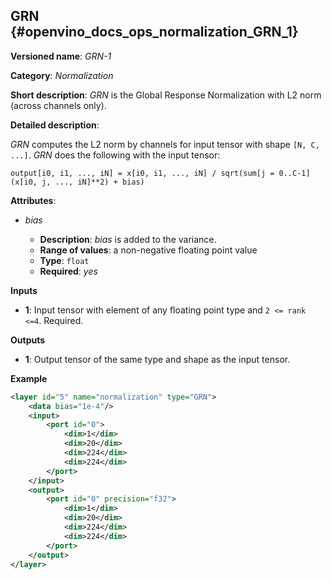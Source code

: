 ## GRN <a name="GRN"></a> {#openvino_docs_ops_normalization_GRN_1}

**Versioned name**: *GRN-1*

**Category**: *Normalization*

**Short description**: *GRN* is the Global Response Normalization with L2 norm (across channels only).

**Detailed description**:

*GRN* computes the L2 norm by channels for input tensor with shape `[N, C, ...]`. *GRN* does the following with the input tensor:

    output[i0, i1, ..., iN] = x[i0, i1, ..., iN] / sqrt(sum[j = 0..C-1](x[i0, j, ..., iN]**2) + bias)

**Attributes**:

* *bias*

  * **Description**: *bias* is added to the variance.
  * **Range of values**: a non-negative floating point value
  * **Type**: `float`
  * **Required**: *yes*

**Inputs**

* **1**: Input tensor with element of any floating point type and `2 <= rank <=4`. Required.

**Outputs**

* **1**: Output tensor of the same type and shape as the input tensor.

**Example**

```xml
<layer id="5" name="normalization" type="GRN">
    <data bias="1e-4"/>
    <input>
        <port id="0">
            <dim>1</dim>
            <dim>20</dim>
            <dim>224</dim>
            <dim>224</dim>
        </port>
    </input>
    <output>
        <port id="0" precision="f32">
            <dim>1</dim>
            <dim>20</dim>
            <dim>224</dim>
            <dim>224</dim>
        </port>
    </output>
</layer>
```
